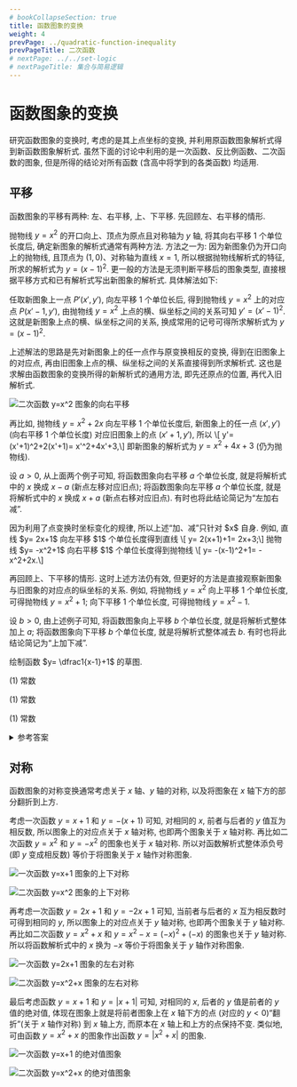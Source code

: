 ```yaml
---
# bookCollapseSection: true
title: 函数图象的变换
weight: 4
prevPage: ../quadratic-function-inequality
prevPageTitle: 二次函数
# nextPage: ../../set-logic
# nextPageTitle: 集合与简易逻辑
---
```


# 函数图象的变换

研究函数图象的变换时, 考虑的是其上点坐标的变换, 并利用原函数图象解析式得到新函数图象解析式. 虽然下面的讨论中利用的是一次函数、反比例函数、二次函数的图象, 但是所得的结论对所有函数 (含高中将学到的各类函数) 均适用.

## 平移

函数图象的平移有两种: 左、右平移, 上、下平移. 先回顾左、右平移的情形.

抛物线 $y=x^2$ 的开口向上、顶点为原点且对称轴为 $y$ 轴, 将其向右平移 $1$ 个单位长度后, 确定新图象的解析式通常有两种方法. 方法之一为: 因为新图象仍为开口向上的抛物线, 且顶点为 $(1,0)$、对称轴为直线 $x=1$, 所以根据抛物线解析式的特征, 所求的解析式为 $y=(x-1)^2$. 更一般的方法是无须判断平移后的图象类型, 直接根据平移方式和已有解析式写出新图象的解析式. 具体解法如下:

任取新图象上一点 $P'(x',y')$, 向左平移 $1$ 个单位长后, 得到抛物线 $y=x^2$ 上的对应点 $P(x'-1,y')$, 由抛物线 $y=x^2$ 上点的横、纵坐标之间的关系可知 $y'= (x'-1)^2$. 这就是新图象上点的横、纵坐标之间的关系, 换成常用的记号可得所求解析式为 $y= (x-1)^2$.

上述解法的思路是先对新图象上的任一点作与原变换相反的变换, 得到在旧图象上的对应点, 再由旧图象上点的横、纵坐标之间的关系直接得到所求解析式. 这也是求解由函数图象的变换所得的新解析式的通用方法, 即先还原点的位置, 再代入旧解析式. 

![二次函数 $y=x^2$ 图象的向右平移](/figs/2022/2022-08/2022-0816-2310.svg)

再比如, 抛物线 $y= x^2+2x$ 向左平移 $1$ 个单位长度后, 新图象上的任一点 $(x',y')$ (向右平移 $1$ 个单位长度) 对应旧图象上的点 $(x'+1,y')$, 所以 \\[
    y'= (x'+1)^2+2(x'+1)= x'^2+4x'+3,\\]
即新图象的解析式为 $y=x^2+4x+3$ (仍为抛物线).

设 $a>0$, 从上面两个例子可知, 将函数图象向右平移 $a$ 个单位长度, 就是将解析式中的 $x$ 换成 $x-a$ (新点左移对应旧点); 将函数图象向左平移 $a$ 个单位长度, 就是将解析式中的 $x$ 换成 $x+a$ (新点右移对应旧点). 有时也将此结论简记为“左加右减”.

<myremark>
    <p>因为利用了点变换时坐标变化的规律, 所以上述“加、减”只针对 $x$ 自身. 例如, 直线 $y= 2x+1$ 向左平移 $1$ 个单位长度得到直线 \[
        y= 2(x+1)+1= 2x+3;\]
    抛物线 $y= -x^2+1$ 向右平移 $1$ 个单位长度得到抛物线 \[
        y= -(x-1)^2+1= -x^2+2x.\]</p>
</myremark>

再回顾上、下平移的情形. 这时上述方法仍有效, 但更好的方法是直接观察新图象与旧图象的对应点的纵坐标的关系. 例如, 将抛物线 $y= x^2$ 向上平移 $1$ 个单位长度, 可得抛物线 $y=x^2+1$; 向下平移 $1$ 个单位长度, 可得抛物线 $y=x^2-1$.

设 $b>0$, 由上述例子可知, 将函数图象向上平移 $b$ 个单位长度, 就是将解析式整体加上 $a$; 将函数图象向下平移 $b$ 个单位长度, 就是将解析式整体减去 $b$. 有时也将此结论简记为“上加下减”.

<myexample>
    <p>绘制函数 $y= \dfrac1{x-1}+1$ 的草图.</p>
</myexample>

<mysolution>
    <p>(1) 常数</p>
</mysolution>

<myproof>
    <p>(1) 常数</p>
</myproof>

<myremark>
    <p>(1) 常数</p>
</myremark>

<myexercise>
    <p></p>
</myexercise>

<details><summary>参考答案</summary>
    <p>(1) $(x+2)(x+3)$;&emsp; (2) $(x+3)(x-7)$;</p>
    <p>(3) $(x-5)(x-6)$;&emsp; (4) $(x+3)(x-4)$.</p>
</details>

## 对称

函数图象的对称变换通常考虑关于 $x$ 轴、$y$ 轴的对称, 以及将图象在 $x$ 轴下方的部分翻折到上方.

考虑一次函数 $y=x+1$ 和 $y= -(x+1)$ 可知, 对相同的 $x$, 前者与后者的 $y$ 值互为相反数, 所以图象上的对应点关于 $x$ 轴对称, 也即两个图象关于 $x$ 轴对称. 再比如二次函数 $y= x^2$ 和 $y=-x^2$ 的图象也关于 $x$ 轴对称. 所以对函数解析式整体添负号 (即 $y$ 变成相反数) 等价于将图象关于 $x$ 轴作对称图象.

![一次函数 $y=x+1$ 图象的上下对称](/figs/2021/2021-08/2021-0801-1640.svg)

![二次函数 $y=x^2$ 图象的上下对称](/figs/2021/2021-08/2021-0801-1650.svg)

再考虑一次函数 $y=2x+1$ 和 $y= -2x+1$ 可知, 当前者与后者的 $x$ 互为相反数时可得到相同的 $y$, 所以图象上的对应点关于 $y$ 轴对称, 也即两个图象关于 $y$ 轴对称. 再比如二次函数 $y= x^2+x$ 和 $y=x^2-x= (-x)^2+(-x)$ 的图象也关于 $y$ 轴对称. 所以将函数解析式中的 $x$ 换为 $-x$ 等价于将图象关于 $y$ 轴作对称图象.

![一次函数 $y=2x+1$ 图象的左右对称](/figs/2021/2021-08/2021-0801-1700.svg)

![二次函数 $y=x^2+x$ 图象的左右对称](/figs/2021/2021-08/2021-0801-1710.svg)


最后考虑函数 $y=x+1$ 和 $y= |x+1|$ 可知, 对相同的 $x$, 后者的 $y$ 值是前者的 $y$ 值的绝对值, 体现在图象上就是将前者图象上在 $x$ 轴下方的点 (对应的 $y<0$)“翻折”(关于 $x$ 轴作对称) 到 $x$ 轴上方, 而原本在 $x$ 轴上和上方的点保持不变. 类似地, 可由函数 $y= x^2+x$ 的图象作出函数 $y= |x^2+x|$ 的图象.

![一次函数 $y=x+1$ 的绝对值图象](/figs/2021/2021-08/2021-0801-1720.svg)

![二次函数 $y=x^2+x$ 的绝对值图象](/figs/2021/2021-08/2021-0801-1730.svg)
